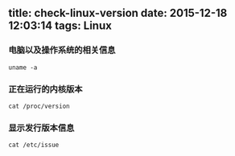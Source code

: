title: check-linux-version
date: 2015-12-18 12:03:14
tags: Linux
---

### 电脑以及操作系统的相关信息
```
uname -a
```

### 正在运行的内核版本
```
cat /proc/version
```

### 显示发行版本信息
```
cat /etc/issue
```
